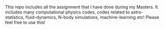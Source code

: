 This repo includes all the assignment that I have done during my Masters. It includes many computational physics codes, codes related to astro-statistics, fluid-dynamics, N-body simulations, machine-learning etc! Please feel free to use this!

